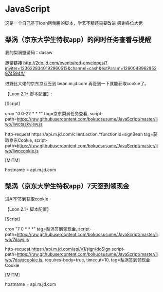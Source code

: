 # JavaScript

这是一个自己基于loon瞎倒腾的脚本，学艺不精还需要改进
感谢各位大佬


## 梨涡（京东大学生特权app）的闲时任务查看与提醒
我的梨涡邀请码：dasaw  

邀请链接 http://2do.jd.com/events/red-envelopes/?inviter=1236228340192960513&channel=cash&extParam=1260048962852974594#/  

进野比大佬的京东京豆签到 bean.m.jd.com 再签到一下就能获取cookie了。

【Loon 2.1+ 脚本配置】:

[Script]  

cron "0 0-22 * * *" tag=京东梨涡任务查看, script-path=https://raw.githubusercontent.com/bokuosusume/JavaScript/master/liwo/liwotaskview.js 

http-request https:\/\/api\.m\.jd\.com\/client\.action.*functionId=signBean tag=获取京东Cookie, script-path=https://raw.githubusercontent.com/bokuosusume/JavaScript/master/liwo/liwocookie.js 

[MITM]  

hostname = api.m.jd.com


## 梨涡（京东大学生特权app）7天签到领现金

进APP签到获取cookie

【Loon 2.1+ 脚本配置】

[Script]

cron "7 0 * * *" tag=梨涡签到领现金, script-path=https://raw.githubusercontent.com/bokuosusume/JavaScript/master/liwo/7days.js

http-request https://api.m.jd.com/api/v1/sign/doSign script-path=https://raw.githubusercontent.com/bokuosusume/JavaScript/master/liwo/7dayscookie.js, requires-body=true, timeout=10, tag=梨涡签到领现金Cookie

 [MITM]

hostname = api.m.jd.com

